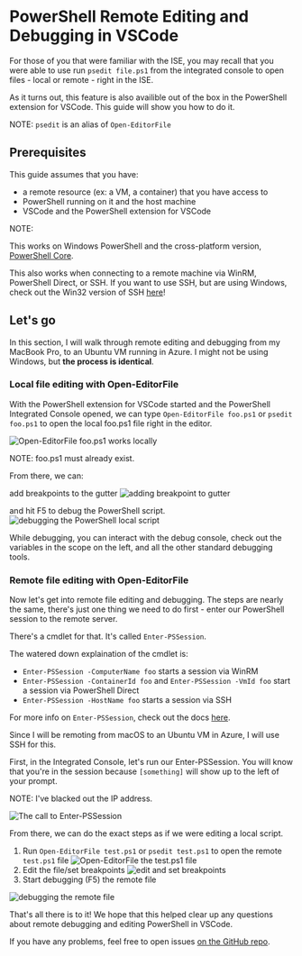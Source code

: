 # PowerShell Remote Editing and Debugging in VSCode

For those of you that were familiar with the ISE, you may recall that you were able to use run `psedit file.ps1` from the integrated console to open files - local or remote - right in the ISE.

As it turns out, this feature is also availible out of the box in the PowerShell extension for VSCode. This guide will show you how to do it.

NOTE: `psedit` is an alias of `Open-EditorFile`

## Prerequisites

This guide assumes that you have:

* a remote resource (ex: a VM, a container) that you have access to
* PowerShell running on it and the host machine
* VSCode and the PowerShell extension for VSCode

NOTE:

This works on Windows PowerShell and the cross-platform version, [PowerShell Core](https://github.com/powershell/powershell).

This also works when connecting to a remote machine via WinRM, PowerShell Direct, or SSH. If you want to use SSH, but are using Windows, check out the Win32 version of SSH [here](https://github.com/PowerShell/Win32-OpenSSH)!

## Let's go

In this section, I will walk through remote editing and debugging from my MacBook Pro, to an Ubuntu VM running in Azure. I might not be using Windows, but **the process is identical**.

### Local file editing with Open-EditorFile

With the PowerShell extension for VSCode started and the PowerShell Integrated Console opened, we can type `Open-EditorFile foo.ps1` or `psedit foo.ps1` to open the local foo.ps1 file right in the editor.

![Open-EditorFile foo.ps1 works locally](https://user-images.githubusercontent.com/2644648/34895897-7c2c46ac-f79c-11e7-9410-a252aff52f13.png)

NOTE: foo.ps1 must already exist.

From there, we can:

add breakpoints to the gutter
![adding breakpoint to gutter](https://user-images.githubusercontent.com/2644648/34895893-7bdc38e2-f79c-11e7-8026-8ad53f9a1bad.png)

and hit F5 to debug the PowerShell script.
![debugging the PowerShell local script](https://user-images.githubusercontent.com/2644648/34895894-7bedb874-f79c-11e7-9180-7e0dc2d02af8.png)

While debugging, you can interact with the debug console, check out the variables in the scope on the left, and all the other standard debugging tools.

### Remote file editing with Open-EditorFile

Now let's get into remote file editing and debugging. The steps are nearly the same, there's just one thing we need to do first - enter our PowerShell session to the remote server.

There's a cmdlet for that. It's called `Enter-PSSession`.

The watered down explaination of the cmdlet is:

* `Enter-PSSession -ComputerName foo` starts a session via WinRM
* `Enter-PSSession -ContainerId foo` and `Enter-PSSession -VmId foo` start a session via PowerShell Direct
* `Enter-PSSession -HostName foo` starts a session via SSH

For more info on `Enter-PSSession`, check out the docs [here](https://docs.microsoft.com/en-us/powershell/module/microsoft.powershell.core/enter-pssession?view=powershell-6).

Since I will be remoting from macOS to an Ubuntu VM in Azure, I will use SSH for this.

First, in the Integrated Console, let's run our Enter-PSSession. You will know that you're in the session because `[something]` will show up to the left of your prompt.

NOTE: I've blacked out the IP address.

![The call to Enter-PSSession](https://user-images.githubusercontent.com/2644648/34895896-7c18e0bc-f79c-11e7-9b36-6f4bd0e9b0db.png)

From there, we can do the exact steps as if we were editing a local script.

1. Run `Open-EditorFile test.ps1` or `psedit test.ps1` to open the remote `test.ps1` file
![Open-EditorFile the test.ps1 file](https://user-images.githubusercontent.com/2644648/34895898-7c3e6a12-f79c-11e7-8bdf-549b591ecbcb.png)
2. Edit the file/set breakpoints
![edit and set breakpoints](https://user-images.githubusercontent.com/2644648/34895892-7bb68246-f79c-11e7-8c0a-c2121773afbb.png)
3. Start debugging (F5) the remote file

![debugging the remote file](https://user-images.githubusercontent.com/2644648/34895895-7c040782-f79c-11e7-93ea-47724fa5c10d.png)

That's all there is to it! We hope that this helped clear up any questions about remote debugging and editing PowerShell in VSCode.

If you have any problems, feel free to open issues [on the GitHub repo](http://github.com/powershell/vscode-powershell).
